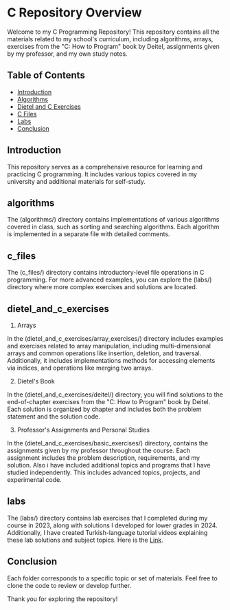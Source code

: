 # C Repository Overview

Welcome to my C Programming Repository! 
This repository contains all the materials related to my school's curriculum, including algorithms, arrays, 
exercises from the "C: How to Program" book by Deitel, assignments given by my professor, and my own study notes.

## Table of Contents

- [Introduction](#introduction)
- [Algorithms](#algorithms)
- [Dietel and C Exercises](#dietel_and_c_exercises)
- [C Files](#c_files)
- [Labs](#labs)
- [Conclusion](#conclusion)

## Introduction
This repository serves as a comprehensive resource for learning and practicing C programming. It includes various topics covered in my university and additional materials for self-study.

## algorithms
The (algorithms/) directory contains implementations of various algorithms covered in class, such as sorting and searching algorithms. Each algorithm is implemented in a separate file with detailed comments.

## c_files
The (c_files/) directory contains introductory-level file operations in C programming. For more advanced examples, you can explore the (labs/) directory where more complex exercises and solutions are located.

## dietel_and_c_exercises

1) Arrays

In the (dietel_and_c_exercises/array_exercises/) directory includes examples and exercises related to array manipulation, including multi-dimensional arrays and common operations like insertion, deletion, and traversal. 
Additionally, it includes implementations methods for accessing elements via indices, and operations like merging two arrays.

2) Dietel's Book

In the (dietel_and_c_exercises/deitel/) directory, you will find solutions to the end-of-chapter exercises from the "C: How to Program" book by Deitel. 
Each solution is organized by chapter and includes both the problem statement and the solution code.

3) Professor's Assignments and Personal Studies

In the (dietel_and_c_exercises/basic_exercises/) directory, contains the assignments given by my professor throughout the course. Each assignment includes the problem description, requirements, and my solution.
Also i have included additional topics and programs that I have studied independently. This includes advanced topics, projects, and experimental code.


## labs
The (labs/) directory contains lab exercises that I completed during my course in 2023, along with solutions I developed for lower grades in 2024. Additionally, I have created Turkish-language tutorial videos explaining these lab solutions and subject topics.
Here is the [Link](https://youtube.com/playlist?list=PLjBIWfe1orZE0N3eBSlEwtWXItKTxpPcT&si=bjMTha7BvaXkX4e5).

## Conclusion

Each folder corresponds to a specific topic or set of materials. Feel free to clone the code to review or develop further.

Thank you for exploring the repository!

